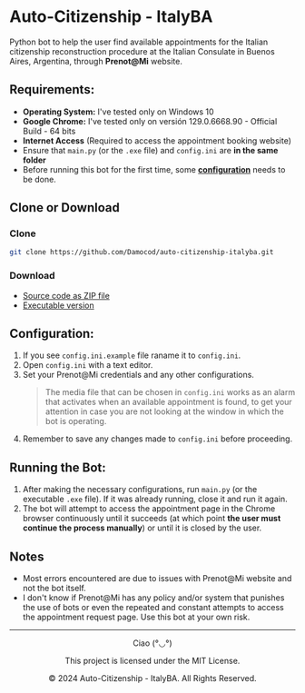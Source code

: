 # Auto-Citizenship - ItalyBA

Python bot to help the user find available appointments for the Italian citizenship reconstruction procedure at the Italian Consulate in Buenos Aires, Argentina, through **Prenot@Mi** website. 

## Requirements:
- **Operating System:** I've tested only on Windows 10
- **Google Chrome:** I've tested only on versión 129.0.6668.90 - Official Build - 64 bits
- **Internet Access** (Required to access the appointment booking website)
- Ensure that `main.py` (or the `.exe` file) and `config.ini` are **in the same folder**
- Before running this bot for the first time, some [**configuration**](#configuration) needs to be done.

## Clone or Download

### Clone

```bash
git clone https://github.com/Damocod/auto-citizenship-italyba.git
```
### Download
- [Source code as ZIP file](https://github.com/Damocod/auto-citizenship-italyba/archive/refs/heads/main.zip)
- [Executable version](https://github.com/Damocod/auto-citizenship-italyba/releases)

## Configuration:
1. If you see `config.ini.example` file raname it to `config.ini`.
2. Open `config.ini` with a text editor.
3. Set your Prenot@Mi credentials and any other configurations.
    > The media file that can be chosen in `config.ini` works as an alarm
      that activates when an available appointment is found, to get your attention in case you are not looking at the window in which the bot is operating.
4. Remember to save any changes made to `config.ini` before proceeding.

## Running the Bot:
1. After making the necessary configurations, run `main.py` (or the executable `.exe` file). If it was already running, close it and run it again.
2. The bot will attempt to access the appointment page in the Chrome browser continuously until it succeeds (at which point **the user must continue the process manually**) or until it is closed by the user.

## Notes
- Most errors encountered are due to issues with Prenot@Mi website and not the bot itself.
- I don't know if Prenot@Mi has any policy and/or system that punishes the use of bots or even the repeated and constant attempts to access the appointment request page. Use this bot at your own risk.
---

<div style="text-align: center;">
Ciao (°◡°)

This project is licensed under the MIT License.

© 2024 Auto-Citizenship - ItalyBA. All Rights Reserved.
</div>